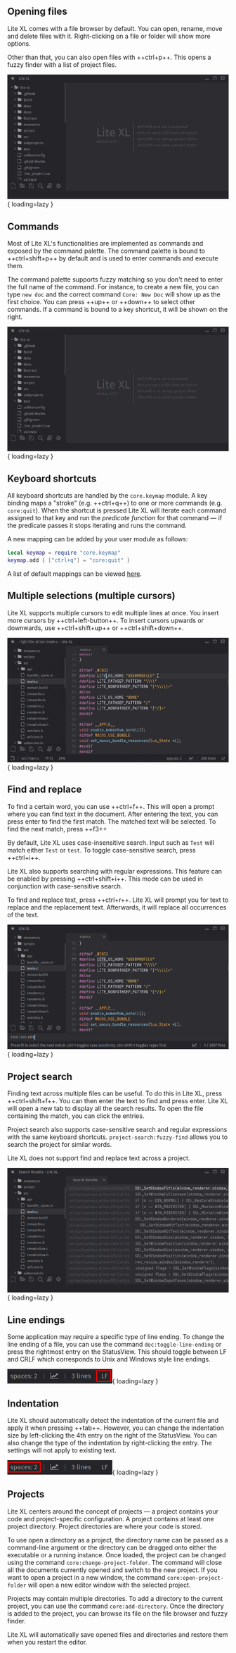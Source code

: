 ## Opening files

Lite XL comes with a file browser by default.
You can open, rename, move and delete files with it.
Right-clicking on a file or folder will show more options.

Other than that, you can also open files with ++ctrl+p++.
This opens a fuzzy finder with a list of project files.

![Opening a file with the fuzzy finder][1]{ loading=lazy }

## Commands

Most of Lite XL's functionalities are implemented as commands and
exposed by the command palette.
The command palette is bound to ++ctrl+shift+p++ by default and is
used to enter commands and execute them.

The command palette supports fuzzy matching so you don't need to enter
the full name of the command. For instance, to create a new file, you can
type `new doc` and the correct command `Core: New Doc` will show up as
the first choice. You can press ++up++ or ++down++ to select other commands.
If a command is bound to a key shortcut, it will be shown on the right.

![Command palette in action][2]{ loading=lazy }

## Keyboard shortcuts

All keyboard shortcuts are handled by the `core.keymap` module.
A key binding maps a "stroke" (e.g. ++ctrl+q++) to one or more commands
(e.g. `core:quit`).
When the shortcut is pressed Lite XL will iterate each command
assigned to that key and run the *predicate function* for that command — if the
predicate passes it stops iterating and runs the command.

A new mapping can be added by your user module as follows:

```lua
local keymap = require "core.keymap"
keymap.add { ["ctrl+q"] = "core:quit" }
```

A list of default mappings can be viewed [here][1].

## Multiple selections (multiple cursors)

Lite XL supports multiple cursors to edit multiple lines at once.
You insert more cursors by ++ctrl+left-button++.
To insert cursors upwards or downwards, use ++ctrl+shift+up++
or ++ctrl+shift+down++.

![Placing and editing text with multiple cursors][3]{ loading=lazy }

## Find and replace

To find a certain word, you can use ++ctrl+f++.
This will open a prompt where you can find text in the document.
After entering the text, you can press enter to find the first
match.
The matched text will be selected.
To find the next match, press ++f3++

By default, Lite XL uses case-insensitive search.
Input such as `Test` will match either `Test` or `test`.
To toggle case-sensitive search, press ++ctrl+i++.

Lite XL also supports searching with regular expressions.
This feature can be enabled by pressing ++ctrl+shift+i++.
This mode can be used in conjunction with case-sensitive search.

To find and replace text, press ++ctrl+r++.
Lite XL will prompt you for text to replace and the replacement
text. Afterwards, it will replace all occurrences of the text.

![The find text prompt][4]{ loading=lazy }

## Project search

Finding text across multiple files can be useful.
To do this in Lite XL, press ++ctrl+shift+f++.
You can then enter the text to find and press enter.
Lite XL will open a new tab to display all the search results.
To open the file containing the match, you can click the entries.

Project search also supports case-sensitive search and
regular expressions with the same keyboard shortcuts.
`project-search:fuzzy-find` allows you to search the project
for similar words.

Lite XL does not support find and replace text across a project.

![Project search result tab][5]{ loading=lazy }

## Line endings

Some application may require a specific type of line ending.
To change the line ending of a file, you can use the command
`doc:toggle-line-ending` or press the rightmost entry on
the StatusView.
This should toggle between LF and CRLF which corresponds to
Unix and Windows style line endings.

![Button to change line endings][6]{ loading=lazy }

## Indentation

Lite XL should automatically detect the indentation
of the current file and apply it when pressing ++tab++.
However, you can change the indentation size by left-clicking
the 4th entry on the right of the StatusView.
You can also change the type of the indentation by right-clicking
the entry.
The settings will not apply to existing text.

![Changing the indentation of the file][7]{ loading=lazy }

## Projects

Lite XL centers around the concept of projects — a project contains your code
and project-specific configuration.
A project contains at least one project directory.
Project directories are where your code is stored.

To use open a directory as a project, the directory name can be passed
as a command-line argument or the directory can be dragged onto
either the executable or a running instance.
Once loaded, the project can be changed using the command
`core:change-project-folder`.
The command will close all the documents currently opened
and switch to the new project.
If you want to open a project in a new window,
the command `core:open-project-folder` will open a new editor window
with the selected project.

Projects may contain multiple directories.
To add a directory to the current project,
you can use the command `core:add-directory`.
Once the directory is added to the project, you can browse its file on the
file browser and fuzzy finder.

Lite XL will automatically save opened files and directories and restore them
when you restart the editor.



[1]: ../assets/user-guide/opening-files.gif
[2]: ../assets/user-guide/command-palette.gif
[3]: ../assets/user-guide/multi-cursor.gif
[4]: ../assets/user-guide/find.png
[5]: ../assets/user-guide/project-search.png
[6]: ../assets/user-guide/line-endings.png
[7]: ../assets/user-guide/indent.png